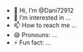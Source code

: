 - 👋 Hi, I’m @Dani72912
- 👀 I’m interested in ...
- 📫 How to reach me ...
- 😄 Pronouns: ...
- ⚡ Fun fact: ...

<!---
Dani72912/Dani72912 is a ✨ special ✨ repository because its `README.md` (this file) appears on your GitHub profile.
You can click the Preview link to take a look at your changes.
--->
